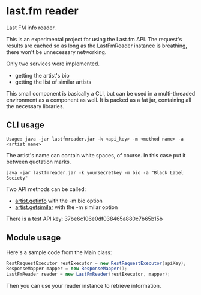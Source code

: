 last.fm reader
============

Last FM info reader.

This is an experimental project for using the Last.fm API. The request's results are cached so as long as the LastFmReader instance is breathing, there won't be unnecessary networking.

Only two services were implemented. 

  * getting the artist's bio
  * getting the list of similar artists
  
This small component is basically a CLI, but can be used in a multi-threaded environment as a component as well.
It is packed as a fat jar, containing all the necessary libraries.

CLI usage
---------
```
Usage: java -jar lastfmreader.jar -k <api_key> -m <method name> -a <artist name>
```

The artist's name can contain white spaces, of course. In this case put it between quotation marks.

```
java -jar lastfmreader.jar -k yoursecretkey -m bio -a "Black Label Society"
```

Two API methods can be called: 

  * [artist.getinfo](http://www.lastfm.de/api/show/artist.getInfo) with the -m bio option
  * [artist.getsimilar](http://www.lastfm.de/api/show/artist.getSimilar) with the -m similar option

There is a test API key: 37be6c106e0df038465a880c7b65b15b

Module usage
------------

Here's a sample code from the Main class:

```java
RestRequestExecutor restExecutor = new RestRequestExecutor(apiKey);
ResponseMapper mapper = new ResponseMapper();
LastFmReader reader = new LastFmReader(restExecutor, mapper);
```

Then you can use your reader instance to retrieve information.


